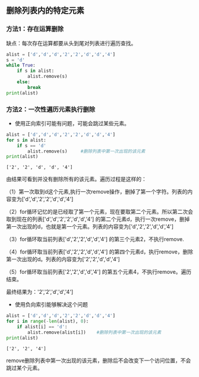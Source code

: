 ## 删除列表内的特定元素

### 方法1：存在运算删除

缺点：每次存在运算都要从头到尾对列表进行遍历查找。
```python
alist = ['d','d','d','2','2','d','d','4']
s = 'd'
while True:
    if s in alist:
        alist.remove(s)
    else:
        break
print(alist)
```
### 方法2：一次性遍历元素执行删除

- 使用正向索引可能有问题，可能会跳过某些元素。
```python
alist = ['d','d','d','2','2','d','d','4'] 
for s in alist:
    if s == 'd'
        alist.remove(s)     #删除列表中第一次出现的该元素
print(alist)
```
```
['2', '2', 'd', 'd', '4']
```
由结果可看到并没有删除所有的该元素。遍历过程是这样的：

（1）第一次取到d这个元素,执行一次remove操作，删掉了第一个字符。列表的内容变为['d','d','2','2','d','d','4'] 

（2）for循环记忆的是已经取了第一个元素，现在要取第二个元素。所以第二次会取到现在的列表['d','d','2','2','d','d','4'] 的第二个元素d，执行一次remove，删掉第一次出现的d，也就是第一个元素。列表的内容变为['d','2','2','d','d','4'] 

（3）for循环取当前列表['d','2','2','d','d','4'] 的第三个元素2，不执行remove.

（4）for循环取当前列表['d','2','2','d','d','4'] 的第四个元素d，执行remove，删除第一次出现的d。列表的内容变为['2','2','d','d','4'] 

（5）for循环取当前列表['2','2','d','d','4'] 的第五个元素4，不执行remove。遍历结束。

最终结果为：'2','2','d','d','4']

- 使用负向索引能够解决这个问题
```python
alist = ['d','d','d','2','2','d','d','4']
for i in range(-len(alist), 0):
    if alist[i] == 'd':
        alist.remove(alist[i])    #删除列表中第一次出现的该元素
print(alist)
```
```
['2', '2', '4']
```
remove删除列表中第一次出现的该元素，删除后不会改变下一个访问位置，不会跳过某个元素。
